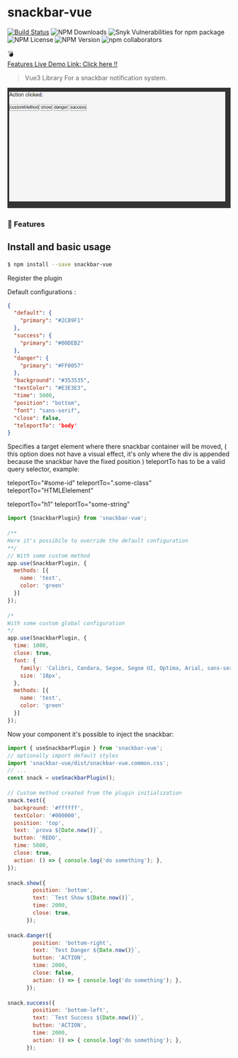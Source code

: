 # snackbar-vue

[![Build Status](https://www.travis-ci.com/darknessnerd/snackbar.svg?branch=main)](https://www.travis-ci.com/darknessnerd/snackbar)
![NPM Downloads](https://img.shields.io/npm/dw/snackbar-vue)
![Snyk Vulnerabilities for npm package](https://img.shields.io/snyk/vulnerabilities/npm/snackbar-vue)
![NPM License](https://img.shields.io/npm/l/snackbar-vue)
![NPM Version](https://img.shields.io/npm/v/snackbar-vue)
![npm collaborators](https://img.shields.io/npm/collaborators/snackbar-vue)

:bomb:<br>
[Features Live Demo Link: Click here !! ](https://darknessnerd.github.io/snackbar-vue/index.html)

> Vue3 Library For a snackbar notification system.

![demo](https://github.com/darknessnerd/snackbar-vue/blob/main/stories/assets/demo.gif?raw=true)

### :rocket: Features



## Install and basic usage

```bash
$ npm install --save snackbar-vue
```

Register the plugin

Default configurations : 
```json
{
  "default": {
    "primary": "#2C89F1"
  },
  "success": {
    "primary": "#00DEB2"
  },
  "danger": {
    "primary": "#FF0057"
  },
  "background": "#353535",
  "textColor": "#E3E3E3",
  "time": 5000,
  "position": "bottom",
  "font": "sans-serif",
  "close": false,
  "teleportTo": 'body'
}
```
Specifies a target element where there snackbar container will be moved,
( this option does not have a visual effect, it's only where the div is appended because the snackbar have the fixed position ) 
teleportTo has to be a valid query selector, example: 
<!-- ok -->
teleportTo="#some-id"
teleportTo=".some-class"
teleportTo="HTMLElelement"

<!-- Wrong -->
teleportTo="h1"
teleportTo="some-string"

```js
import {SnackbarPlugin} from 'snackbar-vue';

/**
Here it's possibile to override the default configuration
**/
// With some custom method
app.use(SnackbarPlugin, {
  methods: [{
    name: 'test',
    color: 'green'
  }]
});

/*
With some custom global configuration
*/
app.use(SnackbarPlugin, {
  time: 1000,
  close: true,
  font: {
    family: 'Calibri, Candara, Segoe, Segoe UI, Optima, Arial, sans-serif',
    size: '18px',
  },
  methods: [{
    name: 'test',
    color: 'green'
  }]
});
```

Now your component it's possible to inject the snackbar:

```js
import { useSnackbarPlugin } from 'snackbar-vue';
// optionally import default styles
import 'snackbar-vue/dist/snackbar-vue.common.css';
// ...
const snack = useSnackbarPlugin();

// Custom method created from the plugin initialization
snack.test({
  background: '#ffffff',
  textColor: '#000000',
  position: 'top',
  text: `prova ${Date.now()}`,
  button: 'REDO',
  time: 5000,
  close: true,
  action: () => { console.log('do something'); },
});
   
snack.show({
        position: 'bottom',
        text: `Test Show ${Date.now()}`,
        time: 2000,
        close: true,
      });

snack.danger({
        position: 'bottom-right',
        text: `Test Danger ${Date.now()}`,
        button: 'ACTION',
        time: 2000,
        close: false,
        action: () => { console.log('do something'); },
      });

snack.success({
        position: 'bottom-left',
        text: `Test Success ${Date.now()}`,
        button: 'ACTION',
        time: 2000,
        action: () => { console.log('do something'); },
      });
```
